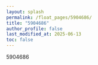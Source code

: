 ```yaml
---
layout: splash
permalink: /float_pages/5904686/
title: "5904686"
author_profile: false
last_modified_at: 2025-06-13
toc: false
---
```

 
5904686
